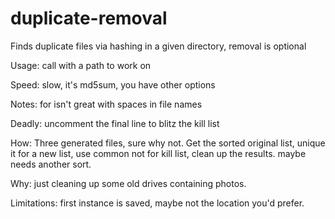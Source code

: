 # duplicate-removal
Finds duplicate files via hashing in a given directory, removal is optional

Usage: call with a path to work on

Speed: slow, it's md5sum, you have other options

Notes: for isn't great with spaces in file names

Deadly: uncomment the final line to blitz the kill list

How: Three generated files, sure why not. Get the sorted original list, 
     unique it for a new list, use common not for kill list, clean
     up the results. maybe needs another sort.
     
Why: just cleaning up some old drives containing photos.

Limitations: first instance is saved, maybe not the location you'd prefer.
